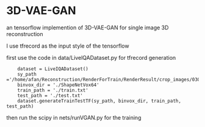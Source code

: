 # 3D-VAE-GAN
an tensorflow implemention of 3D-VAE-GAN for single image 3D reconstruction

I use tfrecord as the input style of the tensorflow

first use the code in data/LivelQADataset.py for tfrecord generation
```
    dataset = LiveIQADataset()
    sy_path ='/home/afan/Reconstruction/RenderForTrain/RenderResult/crop_images/03001627'
    binvox_dir = './ShapeNetVox64'
    train_path = './train.txt'
    test_path = './test.txt'
    dataset.generateTrainTestTF(sy_path, binvox_dir, train_path, test_path)
```

then run the scipy in nets/runVGAN.py for the training
